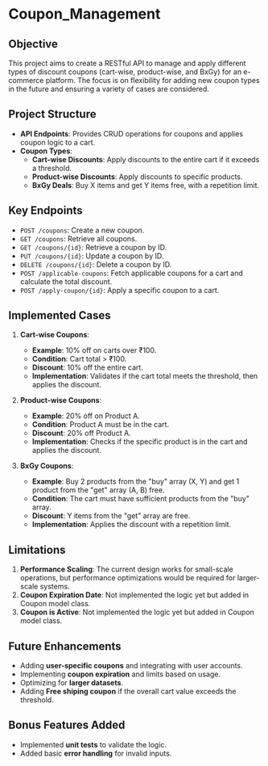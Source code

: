 # Coupon_Management

## Objective

This project aims to create a RESTful API to manage and apply different types of discount coupons (cart-wise, product-wise, and BxGy) for an e-commerce platform. The focus is on flexibility for adding new coupon types in the future and ensuring a variety of cases are considered.

## Project Structure

- **API Endpoints**: Provides CRUD operations for coupons and applies coupon logic to a cart.
- **Coupon Types**:
  - **Cart-wise Discounts**: Apply discounts to the entire cart if it exceeds a threshold.
  - **Product-wise Discounts**: Apply discounts to specific products.
  - **BxGy Deals**: Buy X items and get Y items free, with a repetition limit.

## Key Endpoints

- `POST /coupons`: Create a new coupon.
- `GET /coupons`: Retrieve all coupons.
- `GET /coupons/{id}`: Retrieve a coupon by ID.
- `PUT /coupons/{id}`: Update a coupon by ID.
- `DELETE /coupons/{id}`: Delete a coupon by ID.
- `POST /applicable-coupons`: Fetch applicable coupons for a cart and calculate the total discount.
- `POST /apply-coupon/{id}`: Apply a specific coupon to a cart.

## Implemented Cases

1. **Cart-wise Coupons**:

   - **Example**: 10% off on carts over ₹100.
   - **Condition**: Cart total > ₹100.
   - **Discount**: 10% off the entire cart.
   - **Implementation**: Validates if the cart total meets the threshold, then applies the discount.

2. **Product-wise Coupons**:
   - **Example**: 20% off on Product A.
   - **Condition**: Product A must be in the cart.
   - **Discount**: 20% off Product A.
   - **Implementation**: Checks if the specific product is in the cart and applies the discount.
3. **BxGy Coupons**:
   - **Example**: Buy 2 products from the "buy" array (X, Y) and get 1 product from the "get" array (A, B) free.
   - **Condition**: The cart must have sufficient products from the "buy" array.
   - **Discount**: Y items from the "get" array are free.
   - **Implementation**: Applies the discount with a repetition limit.

## Limitations

1. **Performance Scaling**: The current design works for small-scale operations, but performance optimizations would be required for larger-scale systems.
2. **Coupon Expiration Date**: Not implemented the logic yet but added in Coupon model class.
3. **Coupon is Active**: Not implemented the logic yet but added in Coupon model class.

## Future Enhancements

- Adding **user-specific coupons** and integrating with user accounts.
- Implementing **coupon expiration** and limits based on usage.
- Optimizing for **larger datasets**.
- Adding **Free shiping coupon** if the overall cart value exceeds the threshold.

## Bonus Features Added

- Implemented **unit tests** to validate the logic.
- Added basic **error handling** for invalid inputs.
